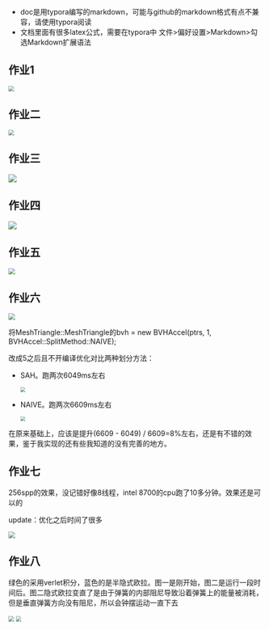 + doc是用typora编写的markdown，可能与github的markdown格式有点不兼容，请使用typora阅读
+ 文档里面有很多latex公式，需要在typora中 文件>偏好设置>Markdown>勾选Markdown扩展语法



## 作业1

<img src="doc/img/作业1截图.JPG" style="zoom:67%;" />

## 作业二

<img src="doc/img/作业2截图.JPG" style="zoom:67%;" />



## 作业三

![](doc/img/games101作业3截图.JPG)



## 作业四

![](doc/img/games101作业4截图.JPG)



## 作业五

<img src="doc/img/games101作业五截图.JPG" style="zoom:80%;" />



## 作业六

<img src="doc/img/games101作业6结果.JPG" style="zoom:80%;" />



将MeshTriangle::MeshTriangle的bvh = new BVHAccel(ptrs, 1, BVHAccel::SplitMethod::NAIVE);

改成5之后且不开编译优化对比两种划分方法：

+ SAH。跑两次6049ms左右

  <img src="doc/img/bvh_sah_result.JPG" style="zoom:60%;" />

+ NAIVE。跑两次6609ms左右

  <img src="doc/img/bvh_naive_result.JPG" style="zoom:60%;" />

在原来基础上，应该是提升(6609 - 6049) / 6609=8%左右，还是有不错的效果，鉴于我实现的还有些我知道的没有完善的地方。



## 作业七

256spp的效果，没记错好像8线程，intel 8700的cpu跑了10多分钟。效果还是可以的

update：优化之后时间了很多

<img src="doc/img/cornellbox_256_spp.JPG" style="zoom:80%;" />



## 作业八

绿色的采用verlet积分，蓝色的是半隐式欧拉。图一是刚开始，图二是运行一段时间后。图二隐式欧拉变直了是由于弹簧的内部阻尼导致沿着弹簧上的能量被消耗，但是垂直弹簧方向没有阻尼，所以会钟摆运动一直下去

<img src="doc/img/作业8截图1.JPG" style="zoom:67%;" />
<img src="doc/img/作业8截图2.JPG" style="zoom:67%;" />